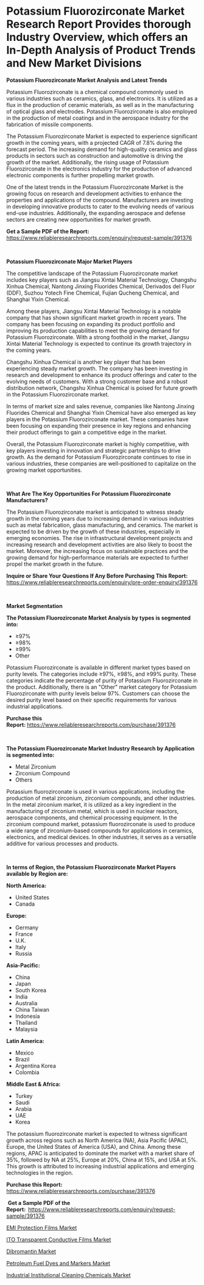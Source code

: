 <p><h1>Potassium Fluorozirconate Market Research Report Provides thorough Industry Overview, which offers an In-Depth Analysis of Product Trends and New Market Divisions</h1></p><p><strong>Potassium Fluorozirconate Market Analysis and Latest Trends</strong></p>
<p><p>Potassium Fluorozirconate is a chemical compound commonly used in various industries such as ceramics, glass, and electronics. It is utilized as a flux in the production of ceramic materials, as well as in the manufacturing of optical glass and electrodes. Potassium Fluorozirconate is also employed in the production of metal coatings and in the aerospace industry for the fabrication of missile components.</p><p>The Potassium Fluorozirconate Market is expected to experience significant growth in the coming years, with a projected CAGR of 7.8% during the forecast period. The increasing demand for high-quality ceramics and glass products in sectors such as construction and automotive is driving the growth of the market. Additionally, the rising usage of Potassium Fluorozirconate in the electronics industry for the production of advanced electronic components is further propelling market growth.</p><p>One of the latest trends in the Potassium Fluorozirconate Market is the growing focus on research and development activities to enhance the properties and applications of the compound. Manufacturers are investing in developing innovative products to cater to the evolving needs of various end-use industries. Additionally, the expanding aerospace and defense sectors are creating new opportunities for market growth.</p></p>
<p><strong>Get a Sample PDF of the Report:&nbsp;</strong> <a href="https://www.reliableresearchreports.com/enquiry/request-sample/391376">https://www.reliableresearchreports.com/enquiry/request-sample/391376</a></p>
<p>&nbsp;</p>
<p><strong>Potassium Fluorozirconate Major Market Players</strong></p>
<p><p>The competitive landscape of the Potassium Fluorozirconate market includes key players such as Jiangsu Xintai Material Technology, Changshu Xinhua Chemical, Nantong Jinxing Fluorides Chemical, Derivados del Fluor (DDF), Suzhou Yotech Fine Chemical, Fujian Qucheng Chemical, and Shanghai Yixin Chemical.</p><p>Among these players, Jiangsu Xintai Material Technology is a notable company that has shown significant market growth in recent years. The company has been focusing on expanding its product portfolio and improving its production capabilities to meet the growing demand for Potassium Fluorozirconate. With a strong foothold in the market, Jiangsu Xintai Material Technology is expected to continue its growth trajectory in the coming years.</p><p>Changshu Xinhua Chemical is another key player that has been experiencing steady market growth. The company has been investing in research and development to enhance its product offerings and cater to the evolving needs of customers. With a strong customer base and a robust distribution network, Changshu Xinhua Chemical is poised for future growth in the Potassium Fluorozirconate market.</p><p>In terms of market size and sales revenue, companies like Nantong Jinxing Fluorides Chemical and Shanghai Yixin Chemical have also emerged as key players in the Potassium Fluorozirconate market. These companies have been focusing on expanding their presence in key regions and enhancing their product offerings to gain a competitive edge in the market.</p><p>Overall, the Potassium Fluorozirconate market is highly competitive, with key players investing in innovation and strategic partnerships to drive growth. As the demand for Potassium Fluorozirconate continues to rise in various industries, these companies are well-positioned to capitalize on the growing market opportunities.</p></p>
<p>&nbsp;</p>
<p><strong>What Are The Key Opportunities For Potassium Fluorozirconate Manufacturers?</strong></p>
<p><p>The Potassium Fluorozirconate market is anticipated to witness steady growth in the coming years due to increasing demand in various industries such as metal fabrication, glass manufacturing, and ceramics. The market is expected to be driven by the growth of these industries, especially in emerging economies. The rise in infrastructural development projects and increasing research and development activities are also likely to boost the market. Moreover, the increasing focus on sustainable practices and the growing demand for high-performance materials are expected to further propel the market growth in the future.</p></p>
<p><strong>Inquire or Share Your Questions If Any Before Purchasing This Report:</strong> <a href="https://www.reliableresearchreports.com/enquiry/pre-order-enquiry/391376">https://www.reliableresearchreports.com/enquiry/pre-order-enquiry/391376</a></p>
<p>&nbsp;</p>
<p><strong>Market Segmentation</strong></p>
<p><strong>The Potassium Fluorozirconate Market Analysis by types is segmented into:</strong></p>
<p><ul><li>≥97%</li><li>≥98%</li><li>≥99%</li><li>Other</li></ul></p>
<p><p>Potassium Fluorozirconate is available in different market types based on purity levels. The categories include ≥97%, ≥98%, and ≥99% purity. These categories indicate the percentage of purity of Potassium Fluorozirconate in the product. Additionally, there is an "Other" market category for Potassium Fluorozirconate with purity levels below 97%. Customers can choose the desired purity level based on their specific requirements for various industrial applications.</p></p>
<p><strong>Purchase this Report:&nbsp;</strong><a href="https://www.reliableresearchreports.com/purchase/391376">https://www.reliableresearchreports.com/purchase/391376</a></p>
<p>&nbsp;</p>
<p><strong>The Potassium Fluorozirconate Market Industry Research by Application is segmented into:</strong></p>
<p><ul><li>Metal Zirconium</li><li>Zirconium Compound</li><li>Others</li></ul></p>
<p><p>Potassium fluorozirconate is used in various applications, including the production of metal zirconium, zirconium compounds, and other industries. In the metal zirconium market, it is utilized as a key ingredient in the manufacturing of zirconium metal, which is used in nuclear reactors, aerospace components, and chemical processing equipment. In the zirconium compound market, potassium fluorozirconate is used to produce a wide range of zirconium-based compounds for applications in ceramics, electronics, and medical devices. In other industries, it serves as a versatile additive for various processes and products.</p></p>
<p>&nbsp;</p>
<p><strong>In terms of Region, the Potassium Fluorozirconate Market Players available by Region are:</strong></p>
<p>
    <p> <strong> North America: </strong>
        <ul>
            <li>United States</li>
            <li>Canada</li>
        </ul>
        </p> 
    <p> <strong> Europe: </strong>
        <ul>
            <li>Germany</li>
            <li>France</li>
            <li>U.K.</li>
            <li>Italy</li>
            <li>Russia</li>
        </ul>
        </p> 
    <p> <strong> Asia-Pacific: </strong>
        <ul>
            <li>China</li>
            <li>Japan</li>
            <li>South Korea</li>
            <li>India</li>
            <li>Australia</li>
            <li>China Taiwan</li>
            <li>Indonesia</li>
            <li>Thailand</li>
            <li>Malaysia</li>
        </ul>
        </p> 
    <p> <strong> Latin America: </strong>
        <ul>
            <li>Mexico</li>
            <li>Brazil</li>
            <li>Argentina Korea</li>
            <li>Colombia</li>
        </ul>
        </p> 
    <p> <strong> Middle East & Africa: </strong>
        <ul>
            <li>Turkey</li>
            <li>Saudi</li>
            <li>Arabia</li>
            <li>UAE</li>
            <li>Korea</li>
        </ul>
    </p>
    </p>
<p><p>The potassium fluorozirconate market is expected to witness significant growth across regions such as North America (NA), Asia Pacific (APAC), Europe, the United States of America (USA), and China. Among these regions, APAC is anticipated to dominate the market with a market share of 35%, followed by NA at 25%, Europe at 20%, China at 15%, and USA at 5%. This growth is attributed to increasing industrial applications and emerging technologies in the region.</p></p>
<p><strong>Purchase this Report: </strong><a href="https://www.reliableresearchreports.com/purchase/391376">https://www.reliableresearchreports.com/purchase/391376</a></p>
<p>&nbsp;<strong>Get a Sample PDF of the Report:&nbsp;&nbsp;</strong><a href="https://www.reliableresearchreports.com/enquiry/request-sample/391376">https://www.reliableresearchreports.com/enquiry/request-sample/391376</a></p>
<p><strong></strong></p>
<p><p><a href="https://github.com/peachesmcdowel1/Market-Research-Report-List-1/blob/main/emi-protection-films-market.md">EMI Protection Films Market</a></p><p><a href="https://github.com/redneck06/Market-Research-Report-List-2/blob/main/ito-transparent-conductive-films-market.md">ITO Transparent Conductive Films Market</a></p><p><a href="https://view.publitas.com/reportprime-1/dibromantin-market-provides-a-comprehensive-analysis-including-a-macro-overview-of-the-market-as-well-as-micro-details-such-as-market-size-and-competitive-landscape/">Dibromantin Market</a></p><p><a href="https://woozy-pyroraptor-a1f.notion.site/Petroleum-Fuel-Dyes-and-Markers-Market-Size-Growth-and-Forecast-from-2024-2031-e6fe41a088744132aa9b2c5ed0db94e4">Petroleum Fuel Dyes and Markers Market</a></p><p><a href="https://rainy-horn-d69.notion.site/Industrial-Institutional-Cleaning-Chemicals-Market-Size-Focuses-on-Market-Dynamics-In-Depth-Analysi-aa4f6a6b23704e92870ff9fbb8820733">Industrial Institutional Cleaning Chemicals Market</a></p></p>
